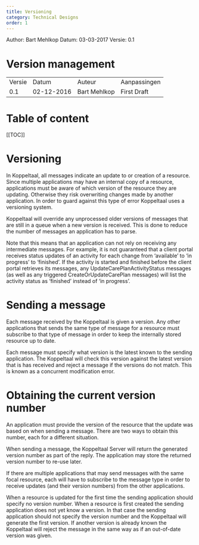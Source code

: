 ```yaml
---
title: Versioning
category: Technical Designs
order: 1
---
```


Author: Bart Mehlkop
Datum: 03-03-2017
Versie: 0.1

# Version management

<table>
  <tr>
    <td>Versie</td>
    <td>Datum</td>
    <td>Auteur</td>
    <td>Aanpassingen</td>
  </tr>
  <tr>
    <td>0.1</td>
    <td>02-12-2016</td>
    <td>Bart Mehlkop</td>
    <td>First Draft</td>
  </tr>

</table>

# Table of content

[[TOC]]

# Versioning
In Koppeltaal, all messages indicate an update to or creation of a resource. Since multiple applications may have an internal copy of a resource, applications must be aware of which version of the resource they are updating. Otherwise they risk overwriting changes made by another application. In order to guard against this type of error Koppeltaal uses a versioning system.

Koppeltaal will override any unprocessed older versions of messages that are still in a queue when a new version is received. This is done to reduce the number of messages an application has to parse.

Note that this means that an application can not rely on receiving any intermediate messages. For example, it is not guaranteed that a client portal receives status updates of an activity for each change from ‘available’ to ‘in progress’ to ‘finished’. If the activity is started and finished before the client portal retrieves its messages, any UpdateCarePlanActivityStatus messages (as well as any triggered CreateOrUpdateCarePlan messages) will list the activity status as ‘finished’ instead of ‘in progress’.


# Sending a message
Each message received by the Koppeltaal is given a version. Any other applications that sends the same type of message for a resource must subscribe to that type of message in order to keep the internally stored resource up to date.

Each message must specify what version is the latest known to the sending application. The Koppeltaal will check this version against the latest version that is has received and reject a message if the versions do not match. This is known as a concurrent modification error.


# Obtaining the current version number
An application must provide the version of the resource that the update was based on when sending a message. There are two ways to obtain this number, each for a different situation.

When sending a message, the Koppeltaal Server will return the generated version number as part of the reply. The application may store the returned version number to re-use later.

If there are multiple applications that may send messages with the same focal resource, each will have to subscribe to the message type in order to receive updates (and their version numbers) from the other applications.

When a resource is updated for the first time the sending application should specify no version number. When a resource is first created the sending application does not yet know a version. In that case the sending application should not specify the version number and the Koppeltaal will generate the first version. If another version is already known the Koppeltaal will reject the message in the same way as if an out-of-date version was given.


